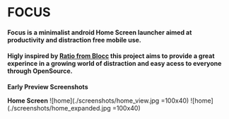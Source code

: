 # FOCUS

#### Focus is a minimalist android Home Screen launcher aimed at productivity and distraction free mobile use.

#### Higly inspired by [Ratio from Blocc](https://www.blloc.com/#ratio) this project aims to provide a great experince in a growing world of distraction and easy acess to everyone through OpenSource.


**Early Preview Screenshots**

**Home Screen**
![home](./screenshots/home_view.jpg =100x40)
![home](./screenshots/home_expanded.jpg =100x40)

